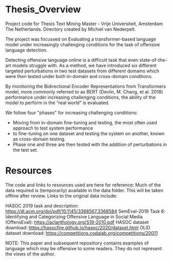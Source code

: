 # Thesis_Overview
Project code for Thesis Text Mining Master - Vrije Universiteit, Amsterdam The Netherlands. Directory created by Michiel van Nederpelt.

The project was focussed on Evaluating a transformer-based language model under increasingly challenging conditions for the task of offensive language detection.

Detecting offensive language online is a difficult task that even state-of-the-art models struggle with. As a method, we have introduced six different targeted perturbations in two test datasets from different domains which were then tested under both in-domain and cross-domain conditions.

By monitoring the Bidirectional Encoder Representations from Transformers model, more commonly referred to as BERT (Devlin, M. Chang, et al. 2018) performance under increasing challenging conditions, the ability of the model to perform in the “real world” is evaluated.

We follow four "phases" for increasing challenging conditions:
 - Moving from in-domain fine-tuning and testing, the most often used approach to test system performance
 - to fine-tuning on one dataset and testing the system on another, known as cross-domain testing. 
 - Phase one and three are then tested with the addition of perturbations in the test set. 
 
 
 # Resources
 
The code and links to resources used are here for reference: Much of the data required is (temporarily) available in the data folder. This will be taken offline after review. Links to the original data include:

HASOC 2019 task and description: https://dl.acm.org/doi/pdf/10.1145/3368567.3368584
SemEval-2019 Task 6: Identifying and Categorizing Offensive Language in Social Media (OffensEval): https://aclanthology.org/S19-2010.pdf
HASOC dataset download: https://hasocfire.github.io/hasoc/2020/dataset.html
OLID dataset download: https://competitions.codalab.org/competitions/20011
 
 
NOTE: This paper and subsequent repositiory contains examples of language which may be offensive to some readers. They do not represent the views of the author.
